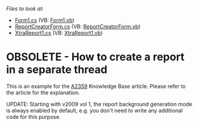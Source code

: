 <!-- default file list -->
*Files to look at*:

* [Form1.cs](./CS/Form1.cs) (VB: [Form1.vb](./VB/Form1.vb))
* [ReportCreatorForm.cs](./CS/ReportCreatorForm.cs) (VB: [ReportCreatorForm.vb](./VB/ReportCreatorForm.vb))
* [XtraReport1.cs](./CS/XtraReport1.cs) (VB: [XtraReport1.vb](./VB/XtraReport1.vb))
<!-- default file list end -->
# OBSOLETE - How to create a report in a separate thread


<p>This is an example for the <a href="https://www.devexpress.com/Support/Center/p/A2359">A2359</a> Knowledge Base article. Please refer to the article for the explanation.</p><p>UPDATE: Starting with v2009 vol 1, the report background generation mode is always enabled by default, e.g. you don't need to write any additional code for this purpose.<br />
</p>

<br/>


